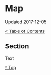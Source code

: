 <head>
</head>

# Map

Updated 2017-12-05

[< Table of Contents][0]

## Section

Text

[^ Top][99]

[0]: ../README.md
[99]: README.md
